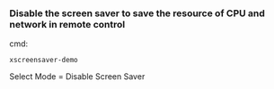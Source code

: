 ### Disable the screen saver to save the resource of CPU and network in remote control

cmd:
```
xscreensaver-demo
```

Select Mode = Disable Screen Saver
